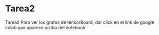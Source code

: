 # Tarea2
Tarea2
Para ver los grafos de tensorBoard, dar click en el link de google colab que aparece arriba del notebook
